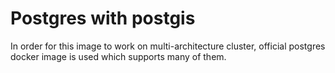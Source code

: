 # Postgres with postgis
In order for this image to work on multi-architecture cluster, official postgres docker image is used which supports many of them.